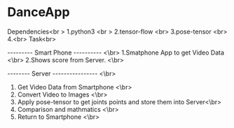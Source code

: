 # DanceApp

Dependencies<br \>
1.python3 <br \>
2.tensor-flow <br\>
3.pose-tensor <br\>
4.<br\>
Task<br\>

--------- Smart Phone ---------- <\br>
1.Smatphone App to get Video Data <\br>
2.Shows score from Server. <\br>

-------- Server ---------------- <\br>
1. Get Video Data from Smartphone  <\br>
2. Convert Video to Images <\br>
3. Apply pose-tensor to get joints points and store them into Server<\br>
4. Comparison and mathmatics <\br>
5. Return to Smartphone <\br>



